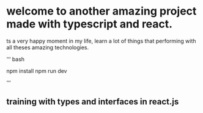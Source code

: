 # welcome to another amazing project made with typescript and react. 

ts a very happy moment in my life, learn a lot of things that performing with all theses amazing technologies.

‘‘‘ bash

npm install
npm run dev

‘‘‘

## training with types and interfaces in react.js 

